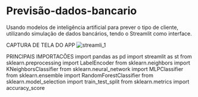 # Previsão-dados-bancario
Usando modelos de inteligência artificial para prever o tipo de cliente, utilizando simulação de dados bancários, tendo o Streamlit como interface.

CAPTURA DE TELA DO APP
![streamli_1](https://github.com/user-attachments/assets/a8d6a836-8068-42ac-ad7e-40ba6a94a3ee)

PRINCIPAIS IMPORTACÕES
import pandas as pd
import streamlit as st
from sklearn.preprocessing import LabelEncoder
from sklearn.neighbors import KNeighborsClassifier
from sklearn.neural_network import MLPClassifier
from sklearn.ensemble import RandomForestClassifier
from sklearn.model_selection import train_test_split
from sklearn.metrics import accuracy_score

